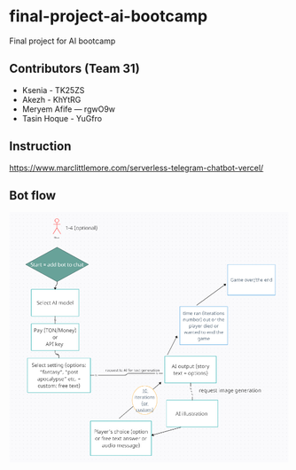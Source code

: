 # final-project-ai-bootcamp
Final project for AI bootcamp 

## Contributors (Team 31)
- Ksenia - TK25ZS 
- Akezh - KhYtRG 
- Meryem Afife — rgwO9w
- Tasin Hoque - YuGfro

## Instruction 
https://www.marclittlemore.com/serverless-telegram-chatbot-vercel/


## Bot flow 
![bot-diagram](https://github.com/ksenia-ekshova/final-project-ai-bootcamp/blob/main/assets/bot-diagram.PNG)